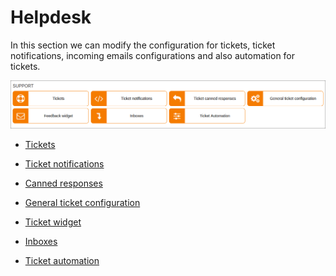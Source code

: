 Helpdesk
=============

In this section we can modify the configuration for tickets, ticket notifications, incoming emails configurations and also automation for tickets.

![Tickets](support_config.png)

* [Tickets](configuration/support/tickets/tickets.md)

* [Ticket notifications](configuration/support/ticket_notifications/ticket_notifications.md)

* [Canned responses](configuration/support/ticket_canned_responses/ticket_canned_responses.md)

* [General ticket configuration](configuration/support/general_ticket_configuration/general_ticket_configuration.md)

* [Ticket widget](configuration/support/feedback_widget/feedback_widget.md)

* [Inboxes](configuration/support/inboxes/inboxes.md)

* [Ticket automation](configuration/support/ticket_automation/ticket_automation.md)
